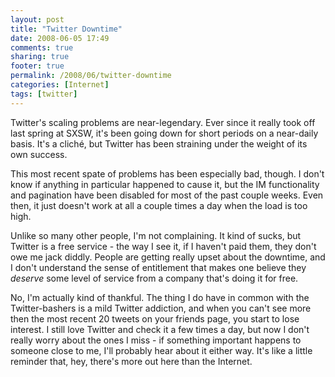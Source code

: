 ```yaml
---
layout: post
title: "Twitter Downtime"
date: 2008-06-05 17:49
comments: true
sharing: true
footer: true
permalink: /2008/06/twitter-downtime
categories: [Internet]
tags: [twitter]
---
```

Twitter's scaling problems are near-legendary. Ever since it really took off last spring at SXSW, it's been going down for short periods on a near-daily basis. It's a cliché, but Twitter has been straining under the weight of its own success.

This most recent spate of problems has been especially bad, though. I don't know if anything in particular happened to cause it, but the IM functionality and pagination have been disabled for most of the past couple weeks. Even then, it just doesn't work at all a couple times a day when the load is too high.

Unlike so many other people, I'm not complaining. It kind of sucks, but Twitter is a free service - the way I see it, if I haven't paid them, they don't owe me jack diddly. People are getting really upset about the downtime, and I don't understand the sense of entitlement that makes one believe they *deserve* some level of service from a company that's doing it for free.

No, I'm actually kind of thankful. The thing I do have in common with the Twitter-bashers is a mild Twitter addiction, and when you can't see more then the most recent 20 tweets on your friends page, you start to lose interest.  I still love Twitter and check it a few times a day, but now I don't really worry about the ones I miss - if something important happens to someone close to me, I'll probably hear about it either way.  It's like a little reminder that, hey, there's more out here than the Internet.